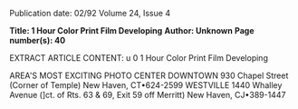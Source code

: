 Publication date: 02/92
Volume 24, Issue 4

**Title: 1 Hour Color Print Film Developing**
**Author: Unknown**
**Page number(s): 40**

EXTRACT ARTICLE CONTENT:
u 
0 
1 Hour 
Color Print 
Film 
Developing 



AREA'S MOST EXCITING PHOTO CENTER 
DOWNTOWN 
930 Chapel Street 
(Corner of Temple) 
New Haven, CT•624-2599 
WESTVILLE 
1440 Whalley Avenue 
(]ct. of Rts. 63 & 69, Exit 59 off Merritt) 
New Haven, CJ•389-1447
